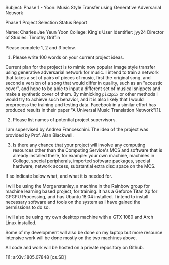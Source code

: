 Subject: Phase 1 - Yoon: Music Style Transfer using Generative Adversarial Network

Phase 1 Project Selection Status Report

Name: Charles Jae Yeun Yoon
College: King's
User Identifier: jyy24
Director of Studies: Timothy Griffin

Please complete 1, 2 and 3 below.

1. Please write 100 words on your current project ideas.

Current plan for the project is to mimic now popular image style transfer using generative adversarial network for music. I intend to train a network that takes a set of pairs of pieces of music, first the original song, and second a version of a song that would differ in quality, such as an "acoustic cover", and hope to be able to input a different set of musical snippets and make a synthetic cover of them. By mimicking `pix2pix` or other methods I would try to achieve such behavior, and it is also likely that I would preprocess the training and testing data. Facebook in a similar effort has produced results in their paper "A Universal Music Translation Network"[1]. 

2. Please list names of potential project supervisors.

I am supervised by Andrea Franceschini. The idea of the project was provided by Prof. Alan Blackwell.



3. Is there any chance that your project will involve any computing resources other than the Computing Service's MCS and software that is already installed there, for example: your own machine, machines in College, special peripherals, imported software packages, special hardware, network access, substantial extra disc space on the MCS.

If so indicate below what, and what it is needed for.

I will be using the Morganstanley, a machine in the Rainbow group for machine learning based project, for training. It has a Geforce Titan Xp for GPGPU Processing, and has Ubuntu 18.04 installed. I intend to install necessary software and tools on the system as I have gained the permissions to do so.

I will also be using my own desktop machine with a GTX 1080 and Arch Linux installed.

Some of my development will also be done on my laptop but more resource intensive work will be done mostly on the two machines above.

All code and work will be hosted on a private repository on Github.


[1]: arXiv:1805.07848 [cs.SD]
